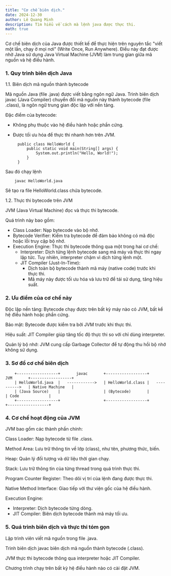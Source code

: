 ```yaml
---
title: "Cơ chế biên dịch."
date: 2024-12-30
author: Lê Quang Minh
description: Tìm hiểu về cách mà lệnh java được thực thi.
math: true
---
```


Cơ chế biên dịch của Java được thiết kế để thực hiện trên nguyên tắc "viết một lần, chạy ở mọi nơi" (Write Once, Run Anywhere). Điều này đạt được nhờ Java sử dụng Java Virtual Machine (JVM) làm trung gian giữa mã nguồn và hệ điều hành.

### 1. Quy trình biên dịch Java

1.1. Biên dịch mã nguồn thành bytecode

Mã nguồn Java (file .java) được viết bằng ngôn ngữ Java.
Trình biên dịch javac (Java Compiler) chuyển đổi mã nguồn này thành bytecode (file .class), là ngôn ngữ trung gian độc lập với nền tảng.

Đặc điểm của bytecode:

- Không phụ thuộc vào hệ điều hành hoặc phần cứng.
- Được tối ưu hóa để thực thi nhanh hơn trên JVM.

        public class HelloWorld {
            public static void main(String[] args) {
                System.out.println("Hello, World!");
            }
        }


Sau đó chạy lệnh 

        javac HelloWorld.java

Sẽ tạo ra file HelloWorld.class chứa bytecode.

1.2. Thực thi bytecode trên JVM

JVM (Java Virtual Machine) đọc và thực thi bytecode.

Quá trình này bao gồm:
- Class Loader: Nạp bytecode vào bộ nhớ.
- Bytecode Verifier: Kiểm tra bytecode để đảm bảo không có mã độc hoặc lỗi truy cập bộ nhớ.
- Execution Engine: Thực thi bytecode thông qua một trong hai cơ chế:
    - Interpreter: Dịch từng lệnh bytecode sang mã máy và thực thi ngay lập tức. Tuy nhiên, interpreter chậm vì dịch từng lệnh một.
    - JIT Compiler (Just-In-Time):
        - Dịch toàn bộ bytecode thành mã máy (native code) trước khi thực thi.
        - Mã máy này được tối ưu hóa và lưu trữ để tái sử dụng, tăng hiệu suất.

### 2. Ưu điểm của cơ chế này

Độc lập nền tảng: Bytecode chạy được trên bất kỳ máy nào có JVM, bất kể hệ điều hành hoặc phần cứng.

Bảo mật: Bytecode được kiểm tra bởi JVM trước khi thực thi.

Hiệu suất: JIT Compiler giúp tăng tốc độ thực thi so với chỉ dùng interpreter.

Quản lý bộ nhớ: JVM cung cấp Garbage Collector để tự động thu hồi bộ nhớ không sử dụng.

### 3. Sơ đồ cơ chế biên dịch

        +------------------+       javac       +------------------+       JVM       +------------------+
        | HelloWorld.java  |   ------------>   | HelloWorld.class |   ---------->   | Native Machine   |
        | (Java Source)    |                   | (Bytecode)       |                 | Code             |
        +------------------+                   +------------------+                 +------------------+

### 4. Cơ chế hoạt động của JVM

JVM bao gồm các thành phần chính:

Class Loader: Nạp bytecode từ file .class.

Method Area: Lưu trữ thông tin về lớp (class), như tên, phương thức, biến.

Heap: Quản lý đối tượng và dữ liệu thời gian chạy.

Stack: Lưu trữ thông tin của từng thread trong quá trình thực thi.

Program Counter Register: Theo dõi vị trí của lệnh đang được thực thi.

Native Method Interface: Giao tiếp với thư viện gốc của hệ điều hành.

Execution Engine:
- Interpreter: Dịch bytecode từng dòng.
- JIT Compiler: Biên dịch bytecode thành mã máy tối ưu.

### 5. Quá trình biên dịch và thực thi tóm gọn

Lập trình viên viết mã nguồn trong file .java.

Trình biên dịch javac biên dịch mã nguồn thành bytecode (.class).

JVM thực thi bytecode thông qua interpreter hoặc JIT Compiler.

Chương trình chạy trên bất kỳ hệ điều hành nào có cài đặt JVM.
